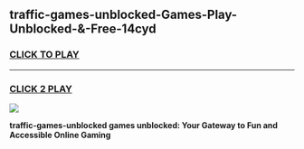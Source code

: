 
## traffic-games-unblocked-Games-Play-Unblocked-&-Free-14cyd
<h3>
<a href="https://premium76.site?title=traffic-games-unblocked&ref=24A">CLICK TO PLAY</a></h3>
<hr>

<h3>
<a href="https://premium76.site?title=traffic-games-unblocked&ref=24A">CLICK 2 PLAY</a>
  
</h3>

<a href="https://premium76.site?title=traffic-games-unblocked&ref=24A"><img src="https://clearcache.store/games.png"></a>


**traffic-games-unblocked games unblocked: Your Gateway to Fun and Accessible Online Gaming**
